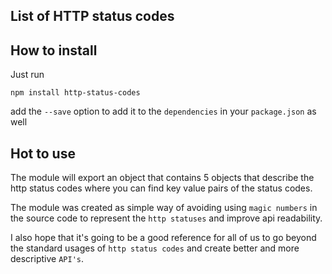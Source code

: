 ## List of HTTP status codes

## How to install

Just run

```shell
npm install http-status-codes
```

add the `--save` option to add it to the `dependencies` in your `package.json` as well

## Hot to use

The module will export an object that contains 5 objects that describe
the http status codes where you can find key value pairs of the status codes.

The module was created as simple way of avoiding using `magic numbers`
in the source code to represent the `http statuses` and improve
api readability.

I also hope that it's going to be a good reference for all of us
to go beyond the standard usages of `http status codes` and create
better and more descriptive `API's`.
